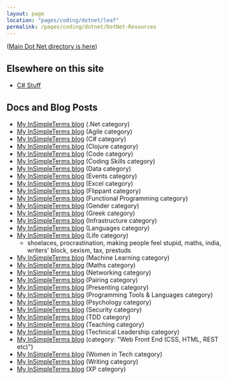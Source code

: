 ```yaml
---
layout: page
location: "pages/coding/dotnet/leaf"
permalink: /pages/coding/dotnet/DotNet-Resources
---
```


([Main Dot Net directory is here](/pages/coding/Dot-Net))

## Elsewhere on this site

- [C# Stuff](/pages/coding/lang/oo/C-Sharp)

## Docs and Blog Posts

- [My InSimpleTerms blog](https://insimpleterms.blog/category/net) (.Net category)
- [My InSimpleTerms blog](https://insimpleterms.blog/category/agile) (Agile category)
- [My InSimpleTerms blog](https://insimpleterms.blog/category/c) (C# category)
- [My InSimpleTerms blog](https://insimpleterms.blog/category/clojure) (Clojure category)
- [My InSimpleTerms blog](https://insimpleterms.blog/category/code) (Code category)
- [My InSimpleTerms blog](https://insimpleterms.blog/category/coding-skills) (Coding Skills category)
- [My InSimpleTerms blog](https://insimpleterms.blog/category/data) (Data category)
- [My InSimpleTerms blog](https://insimpleterms.blog/category/events) (Events category)
- [My InSimpleTerms blog](https://insimpleterms.blog/category/excel) (Excel category)
- [My InSimpleTerms blog](https://insimpleterms.blog/category/flippant) (Flippant category)
- [My InSimpleTerms blog](https://insimpleterms.blog/category/functional-programming) (Functional Programming category)
- [My InSimpleTerms blog](https://insimpleterms.blog/category/gender) (Gender category)
- [My InSimpleTerms blog](https://insimpleterms.blog/category/greek) (Greek category)
- [My InSimpleTerms blog](https://insimpleterms.blog/category/infrastructure) (Infrastructure category)
- [My InSimpleTerms blog](https://insimpleterms.blog/category/languages) (Languages category)
- [My InSimpleTerms blog](https://insimpleterms.blog/category/life) (Life category)
  - shoelaces, procrastination, making people feel stupid, maths, india, writers' block, sexism, tax, prestuds
- [My InSimpleTerms blog](https://insimpleterms.blog/category/machine-learning) (Machine Learning category)
- [My InSimpleTerms blog](https://insimpleterms.blog/category/maths) (Maths category)
- [My InSimpleTerms blog](https://insimpleterms.blog/category/networking) (Networking category)
- [My InSimpleTerms blog](https://insimpleterms.blog/category/pairing) (Pairing category)
- [My InSimpleTerms blog](https://insimpleterms.blog/category/presenting) (Presenting category)
- [My InSimpleTerms blog](https://insimpleterms.blog/category/programming-tools-languages) (Programming Tools & Languages category)
- [My InSimpleTerms blog](https://insimpleterms.blog/category/psychology) (Psychology category)
- [My InSimpleTerms blog](https://insimpleterms.blog/category/security) (Security category)
- [My InSimpleTerms blog](https://insimpleterms.blog/category/tdd) (TDD category)
- [My InSimpleTerms blog](https://insimpleterms.blog/category/teaching) (Teaching category)
- [My InSimpleTerms blog](https://insimpleterms.blog/category/technical-leadership) (Technical Leadership category)
- [My InSimpleTerms blog](https://insimpleterms.blog/category/web-front-end-css-html-rest-etc) (category: "Web Front End (CSS, HTML, REST etc)")
- [My InSimpleTerms blog](https://insimpleterms.blog/category/women-in-tech) (Women in Tech category)
- [My InSimpleTerms blog](https://insimpleterms.blog/category/writing) (Writing category)
- [My InSimpleTerms blog](https://insimpleterms.blog/category/xp) (XP category)


